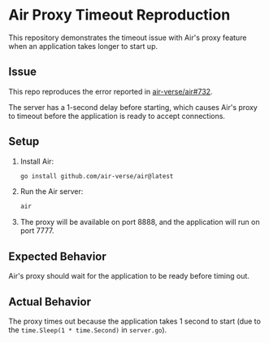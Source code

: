 # Air Proxy Timeout Reproduction

This repository demonstrates the timeout issue with Air's proxy feature when an application takes longer to start up.

## Issue

This repo reproduces the error reported in [air-verse/air#732](https://github.com/air-verse/air/issues/732).

The server has a 1-second delay before starting, which causes Air's proxy to timeout before the application is ready to accept connections.

## Setup

1. Install Air:
   ```bash
   go install github.com/air-verse/air@latest
   ```

2. Run the Air server:
   ```bash
   air
   ```

3. The proxy will be available on port 8888, and the application will run on port 7777.

## Expected Behavior

Air's proxy should wait for the application to be ready before timing out.

## Actual Behavior

The proxy times out because the application takes 1 second to start (due to the `time.Sleep(1 * time.Second)` in `server.go`).
